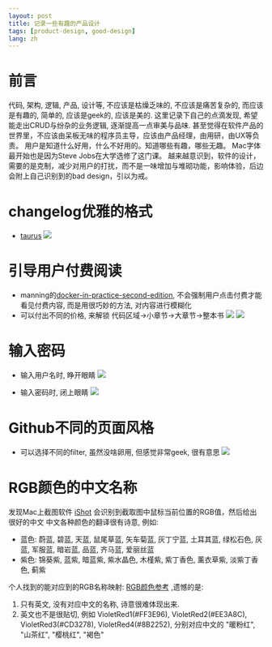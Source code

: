 ```yaml
---
layout: post
title: 记录一些有趣的产品设计
tags: [product-design, good-design]
lang: zh
---
```


# 前言
代码, 架构, 逻辑, 产品, 设计等, 不应该是枯燥乏味的, 不应该是痛苦复杂的, 而应该是有趣的, 简单的, 应该是geek的, 应该是美的.
这里记录下自己的点滴发现, 希望能走出CRUD与纷杂的业务逻辑, 逐渐提高一点审美与品味.
甚至觉得在软件产品的世界里，不应该由呆板无味的程序员主导，应该由产品经理，由用研，由UX等负责。
用户是知道什么好用，什么不好用的。知道哪些有趣，哪些无趣。
Mac字体最开始也是因为Steve Jobs在大学选修了这门课。
越来越意识到，软件的设计，需要的是克制，减少对用户的打扰，而不是一味增加与堆砌功能，影响体验，后边会附上自己识别到的bad design，引以为戒。
# changelog优雅的格式
- [taurus](https://gettaurus.org/docs/Changelog2020/#1-15-1sup-30-Oct-2020-sup)
![](https://davywalker-bucket.oss-cn-shanghai.aliyuncs.com/img/202208071142374.png)


# 引导用户付费阅读
- manning的[docker-in-practice-second-edition](https://livebook.manning.com/book/docker-in-practice-second-edition/chapter-4/13), 不会强制用户点击付费才能看见付费内容, 而是用很巧妙的方法, 对内容进行模糊化
- 可以付出不同的价格, 来解锁 代码区域->小章节->大章节->整本书
![](https://davywalker-bucket.oss-cn-shanghai.aliyuncs.com/img/202208071143420.png)
![](https://davywalker-bucket.oss-cn-shanghai.aliyuncs.com/img/202208071143350.png)

# 输入密码
- 输入用户名时, 睁开眼睛
![](https://davywalker-bucket.oss-cn-shanghai.aliyuncs.com/img/202208071144071.png)


- 输入密码时, 闭上眼睛
![](https://davywalker-bucket.oss-cn-shanghai.aliyuncs.com/img/202208071144365.png)

# Github不同的页面风格
- 可以选择不同的filter, 虽然没啥卵用, 但感觉非常geek, 很有意思
![](https://davywalker-bucket.oss-cn-shanghai.aliyuncs.com/img/202208071145971.png)

# RGB颜色的中文名称
发现Mac上截图软件 [iShot](https://apps.apple.com/us/app/ishot-screenshot-recording-ocr/id1485844094?mt=12) 会识别到截取图中鼠标当前位置的RGB值，然后给出很好的中文
中文各种颜色的翻译很有诗意, 例如:   
- 蓝色: 蔚蓝, 碧蓝, 天蓝, 鼠尾草蓝, 矢车菊蓝, 灰丁宁蓝, 土耳其蓝, 绿松石色, 灰蓝, 军服蓝, 暗岩蓝, 品蓝, 齐马蓝, 爱丽丝蓝
- 紫色: 锦葵紫, 蓝紫, 暗蓝紫, 紫水晶色, 木槿紫, 紫丁香色, 薰衣草紫, 淡紫丁香色, 蓟紫

个人找到的能对应到的RGB名称映射: [RGB颜色参考](https://www.sojson.com/rgb.html) ,遗憾的是:
1. 只有英文, 没有对应中文的名称, 诗意很难体现出来.  
2. 英文也不是很贴切, 例如 VioletRed1(#FF3E96), VioletRed2(#EE3A8C), VioletRed3(#CD3278), VioletRed4(#8B2252), 分别对应中文的 "暖粉红", "山茶红", "樱桃红", "褐色"





